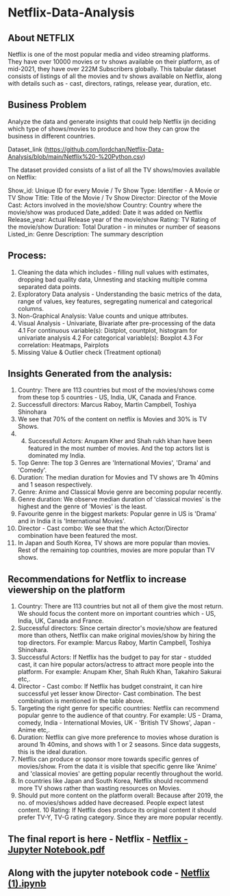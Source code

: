 # Netflix-Data-Analysis
## About NETFLIX

Netflix is one of the most popular media and video streaming platforms. They have over 10000 movies or tv shows available on their platform, as of mid-2021, they have over 222M Subscribers globally. This tabular dataset consists of listings of all the movies and tv shows available on Netflix, along with details such as - cast, directors, ratings, release year, duration, etc.
## Business Problem

Analyze the data and generate insights that could help Netflix ijn deciding which type of shows/movies to produce and how they can grow the business in different countries.

Dataset_link (https://github.com/lordchan/Netflix-Data-Analysis/blob/main/Netflix%20-%20Python.csv)

The dataset provided consists of a list of all the TV shows/movies available on Netflix:

Show_id: Unique ID for every Movie / Tv Show
Type: Identifier - A Movie or TV Show
Title: Title of the Movie / Tv Show
Director: Director of the Movie
Cast: Actors involved in the movie/show
Country: Country where the movie/show was produced
Date_added: Date it was added on Netflix
Release_year: Actual Release year of the movie/show
Rating: TV Rating of the movie/show
Duration: Total Duration - in minutes or number of seasons
Listed_in: Genre
Description: The summary description

## Process: 
1. Cleaning the data which includes - filling null values with estimates, dropping bad quality data, Unnesting and stacking multiple comma separated data points.
2. Exploratory Data analysis - Understanding the basic metrics of the data, range of values, key features, segregating numerical and categorical columns.
3. Non-Graphical Analysis: Value counts and unique attributes.
4. Visual Analysis - Univariate, Bivariate after pre-processing of the data
4.1 For continuous variable(s): Distplot, countplot, histogram for univariate analysis
4.2 For categorical variable(s): Boxplot
4.3 For correlation: Heatmaps, Pairplots
5. Missing Value & Outlier check (Treatment optional)

## Insights Generated from the analysis:
1. Country: There are 113 countries but most of the movies/shows come from these top 5 countries - US, India, UK, Canada and France.
2. Successfull directors: Marcus Raboy, Martin Campbell, Toshiya Shinohara
3. We see that 70% of the content on netflix is Movies and 30% is TV Shows.
4. 4. Successfull Actors: Anupam Kher and Shah rukh khan have been featured in the most number of movies. And the top actors list is dominated my India.
5. Top Genre: The top 3 Genres are 'International Movies', 'Drama' and 'Comedy'.
6. Duration: The median duration for Movies and TV shows are 1h 40mins and 1 season respectively.
7. Genre: Anime and Classical Movie genre are becoming popular recently.
8. Genre duration: We observe median duration of 'classical movies' is the highest and the genre of 'Movies' is the least.
9. Favourite genre in the biggest markets: Popular genre in US is 'Drama' and in India it is 'International Movies'.
10. Director - Cast combo: We see that the which Actor/Director combination have been featured the most.
11. In Japan and South Korea, TV shows are more popular than movies. Rest of the remaining top countries, movies are more popular than TV shows.

## Recommendations for Netflix to increase viewership on the platform
1. Country: There are 113 countries but not all of them give the most return. We should focus the content more on important countries which - US, India, UK, Canada and France.
2. Successful directors: Since certain director's movie/show are featured more than others, Netflix can make original movies/show by hiring the top directors. For example: Marcus Raboy, Martin Campbell, Toshiya Shinohara.
3. Successful Actors: If Netflix has the budget to pay for star - studded cast, it can hire popular actors/actress to attract more people into the platform. For example: Anupam Kher, Shah Rukh Khan, Takahiro Sakurai etc,.
4. Director - Cast combo: If Netflix has budget constraint, it can hire successful yet lesser know Director- Cast combination. The best combination is mentioned in the table above.
5. Targeting the right genre for specific countries: Netflix can recommend popular genre to the audience of that country. For example: US - Drama, comedy, India - International Movies, UK - 'British TV Shows', Japan - Anime etc,.
6. Duration: Netflix can give more preference to movies whose duration is around 1h 40mins, and shows with 1 or 2 seasons. Since data suggests, this is the ideal duration.
7. Netflix can produce or sponsor more towards specific genres of movies/show. From the data it is visible that specific genre like 'Anime' and 'classical movies' are getting popular recently throughout the world.
8. In countries like Japan and South Korea, Netflix should recommend more TV shows rather than wasting resources on Movies.
9. Should put more content on the platform overall: Because after 2019, the no. of movies/shows added have decreased. People expect latest content.
10 Rating: If Netflix does produce its original content it should prefer TV-Y, TV-G rating category. Since they are more popular recently.
## The final report is here - Netflix - [Netflix - Jupyter Notebook.pdf](https://github.com/lordchan/Netflix-Data-Analysis/blob/main/Netflix%20-%20Jupyter%20Notebook.pdf)

## Along with the jupyter notebook code - [Netflix (1).ipynb](https://github.com/lordchan/Netflix-Data-Analysis/blob/bd4890bfd08646dd95d18a4d75a2ce5dd7dc657d/Netflix%20(1).ipynb)

